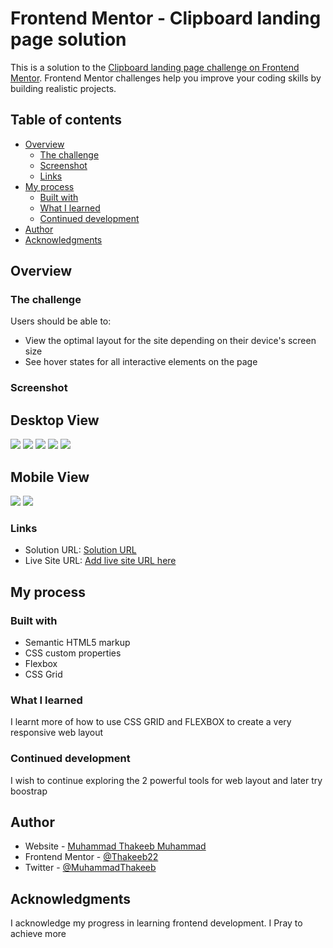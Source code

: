 # Frontend Mentor - Clipboard landing page solution

This is a solution to the [Clipboard landing page challenge on Frontend Mentor](https://www.frontendmentor.io/challenges/clipboard-landing-page-5cc9bccd6c4c91111378ecb9). Frontend Mentor challenges help you improve your coding skills by building realistic projects. 

## Table of contents

- [Overview](#overview)
  - [The challenge](#the-challenge)
  - [Screenshot](#screenshot)
  - [Links](#links)
- [My process](#my-process)
  - [Built with](#built-with)
  - [What I learned](#what-i-learned)
  - [Continued development](#continued-development)
- [Author](#author)
- [Acknowledgments](#acknowledgments)


## Overview

### The challenge

Users should be able to:

- View the optimal layout for the site depending on their device's screen size
- See hover states for all interactive elements on the page

### Screenshot

## Desktop View
![](./design/Frontend%20Mentor%20_%20Clipboard%20landing%20page%20-%20Google%20Chrome%2008_06_2025%2001_51_30.png)
![](./design/Frontend%20Mentor%20_%20Clipboard%20landing%20page%20-%20Google%20Chrome%2008_06_2025%2001_51_39.png)
![](./design/Frontend%20Mentor%20_%20Clipboard%20landing%20page%20-%20Google%20Chrome%2008_06_2025%2001_51_46.png)
![](./design/Frontend%20Mentor%20_%20Clipboard%20landing%20page%20-%20Google%20Chrome%2008_06_2025%2001_51_53.png)
![](./design/Frontend%20Mentor%20_%20Clipboard%20landing%20page%20-%20Google%20Chrome%2008_06_2025%2001_51_57.png)

## Mobile View
![](./design/Screenshot_20250608-140049.png)
![](./design/Screenshot_20250608-140109.png)


### Links

- Solution URL: [Solution URL](https://www.frontendmentor.io/solutions/responsive-clipboard-landing-page-f-88wFOHBp)
- Live Site URL: [Add live site URL here](https://thakeeb22.github.io/Clipboard-landing-page/)

## My process

### Built with

- Semantic HTML5 markup
- CSS custom properties
- Flexbox
- CSS Grid


### What I learned

I learnt more of how to use CSS GRID and FLEXBOX to create a very responsive web layout


### Continued development
I wish to continue exploring the 2 powerful tools for web layout and later try boostrap



## Author

- Website - [Muhammad Thakeeb Muhammad](https://thakeeb22.github.io/mt-tech-designs/)
- Frontend Mentor - [@Thakeeb22](https://www.frontendmentor.io/profile/Thakeeb22)
- Twitter - [@MuhammadThakeeb](https://x.com/MuhammadThakeeb?s=09)


## Acknowledgments

I acknowledge my progress in learning frontend development. I Pray to achieve more

